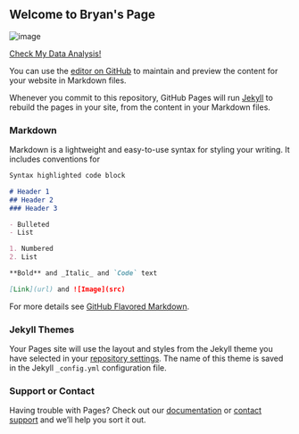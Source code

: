 ## Welcome to Bryan's Page

![image](https://user-images.githubusercontent.com/59910759/112749257-5f117c00-8feb-11eb-82ab-5cb953a0bba8.png)

[Check My Data Analysis!](https://github.com/bryandts7/bryandts7.github.io/blob/main/Data%20Analysis%20for%20NBA%20Influencer_Bryan%20Delton.pdf)


You can use the [editor on GitHub](https://github.com/bryandts7/bryandts7.github.io/edit/main/README.md) to maintain and preview the content for your website in Markdown files.

Whenever you commit to this repository, GitHub Pages will run [Jekyll](https://jekyllrb.com/) to rebuild the pages in your site, from the content in your Markdown files.

### Markdown

Markdown is a lightweight and easy-to-use syntax for styling your writing. It includes conventions for

```markdown
Syntax highlighted code block

# Header 1
## Header 2
### Header 3

- Bulleted
- List

1. Numbered
2. List

**Bold** and _Italic_ and `Code` text

[Link](url) and ![Image](src)
```

For more details see [GitHub Flavored Markdown](https://guides.github.com/features/mastering-markdown/).

### Jekyll Themes

Your Pages site will use the layout and styles from the Jekyll theme you have selected in your [repository settings](https://github.com/bryandts7/bryandts7.github.io/settings). The name of this theme is saved in the Jekyll `_config.yml` configuration file.

### Support or Contact

Having trouble with Pages? Check out our [documentation](https://docs.github.com/categories/github-pages-basics/) or [contact support](https://support.github.com/contact) and we’ll help you sort it out.
